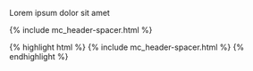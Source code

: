 Lorem ipsum dolor sit amet
<div style="width:700px">
{% include mc_header-spacer.html %}
</div>

{% highlight html %}
{% include mc_header-spacer.html %}
{% endhighlight %}
